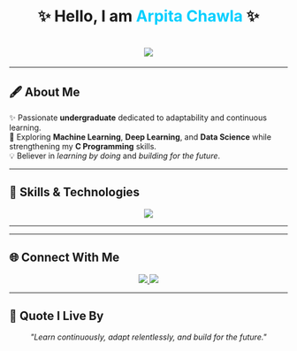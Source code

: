 <h1 align="center">✨ Hello, I am <span style="color:#00CFFF;">Arpita Chawla</span> ✨</h1>
<h1 align="center">
  <img src="https://readme-typing-svg.herokuapp.com?font=Orbitron&size=30&color=00F0FF&center=true&vCenter=true&width=600&lines=Hi+👋,+I'm+Arpita+Chawla;Undergraduate+%7C+Adaptable+Learner;ML+%7C+DL+%7C+Data+Science+Enthusiast;C+Language+Explorer" />
</h1>

---

## 🖋 About Me
✨ Passionate **undergraduate** dedicated to adaptability and continuous learning.  
🚀 Exploring **Machine Learning**, **Deep Learning**, and **Data Science** while strengthening my **C Programming** skills.  
💡 Believer in *learning by doing* and *building for the future*.  

---

## 🚀 Skills & Technologies
<p align="center">
  <img src="https://skillicons.dev/icons?i=html,css,c,python,github&perline=5" />
</p>

---
---

## 🌐 Connect With Me
<p align="center">
  <a href="https://www.linkedin.com/in/arpitachawlaakaac/" target="_blank">
    <img src="https://img.shields.io/badge/LinkedIn-0077B5?style=for-the-badge&logo=linkedin&logoColor=white"/>
  </a>
  <a href="https://github.com/arpitachawla" target="_blank">
    <img src="https://img.shields.io/badge/GitHub-100000?style=for-the-badge&logo=github&logoColor=white"/>
  </a>
</p>

---

## 💬 Quote I Live By
<p align="center">
  <i>"Learn continuously, adapt relentlessly, and build for the future."</i>
</p>

